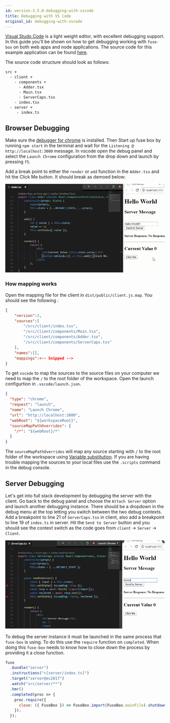 ```yaml
---
id: version-3.5.0-debugging-with-vscode
title: Debugging with VS Code
original_id: debugging-with-vscode
---
```


[Visual Studo Code](https://code.visualstudio.com/) is a light weight editor,
with excellent debugging support. In this guide you'll be shown on how to get
debugging working with `fuse-box` on both web apps and node applications. The
source code for this example application can be found
[here](https://github.com/andrew-w-ross/fuse-debug).

The source code structure should look as follows:

```
src +
  - client +
    - components +
      - Adder.tsx
      - Main.tsx
      - ServerCaps.tsx
    - index.tsx
  - server +
     - index.ts
```

## Browser Debugging

Make sure the
[debugger for chrome](https://marketplace.visualstudio.com/items?itemName=msjsdiag.debugger-for-chrome)
is installed. Then Start up fuse box by running `npm start` in the terminal and
wait for the `Listening @ http://localhost:3000` message. In vscode open the
debug panel and select the `Launch Chrome` configuration from the drop down and
launch by pressing `f5`.

Add a break point to either the `render` or `add` function in the `Adder.tsx`
and hit the Click Me button. It should break as demoed below:

![debugging gif](https://raw.githubusercontent.com/fuse-box/fuse-box/master/docs/images/debugging.gif)

### How mapping works

Open the mapping file for the client in `dist/public/client.js.map`. You should
see the following :

```json
{
	"version":3,
	"sources":[
		"/src/client/index.tsx",
		"/src/client/components/Main.tsx",
		"/src/client/components/Adder.tsx",
		"/src/client/components/ServerCaps.tsx"
	],
	"names":[],
	"mappings":<-- Snipped -->
}
```

To get `vscode` to map the sources to the source files on your computer we need
to map the `/` to the root folder of the workspace. Open the launch configurtion
in `.vscode/launch.json`.

```json
{
  "type": "chrome",
  "request": "launch",
  "name": "Launch Chrome",
  "url": "http://localhost:3000",
  "webRoot": "${workspaceRoot}",
  "sourceMapPathOverrides": {
    "/*": "${webRoot}/*"
  }
}
```

The `sourceMapPathOverrides` will map any source starting with `/` to the root
folder of the workspace using
[Variable substitution](https://code.visualstudio.com/docs/editor/debugging#_variable-substitution).
If you are having trouble mapping the sources to your local files use the
`.scripts` command in the debug console.

## Server Debugging

Let's get into full stack development by debugging the server with the client.
Go back to the debug panel and choose the `Attach Server` option and launch
another debugging instance. There should be a dropdown in the debug menu at the
top letting you switch between the two debug contexts. Add a breakpoint to line
21 of `ServerCaps.tsx` in client, also add a breakpoint to line 19 of `index.ts`
in server. Hit the `Send to Server` button and you should see the context switch
as the code goes from `client` -> `Server` -> `Client`.

![fullstack debugging gif](https://raw.githubusercontent.com/fuse-box/fuse-box/master/docs/images/fullstack-debugging.gif)

To debug the server instance it must be launched in the same process that
`fuse-box` is using. To do this use the `require` function on `completed`. When
doing this `fuse-box` needs to know how to close down the process by providing
it a close function.

```js
fuse
  .bundle("server")
  .instructions(">[server/index.ts]")
  .target("server@es2017")
  .watch("src/server/**")
  .hmr()
  .completed(proc => {
    proc.require({
      close: ({ FuseBox }) => FuseBox.import(FuseBox.mainFile).shutdown(),
    });
  });
```
